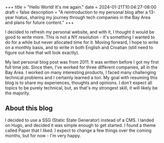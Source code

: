 +++
title = "Hello World! It's me again."
date = 2024-01-21T10:04:27-08:00
draft = false
description = "A reintroduction to my personal blog after a 13-year hiatus, sharing my journey through tech companies in the Bay Area and plans for future content."
+++

I decided to refresh my personal website, and with it, I thought it would be
good to write more. This is not a NY resolution - it's something I wanted to do
for a while but never allocated time for it. Moving forward, I hope to write on
a monthly basis, and to write in both English and Croatian (still need to
figure out how that will look exactly).

My last personal blog post was from 2011. It was written before I got my first
full time job. Since then, I've worked for three different companies, all in
the Bay Area. I worked on many interesting products, I faced many
challenging technical problems and I certainly learned a ton. My goal with
resuming this blog is to share my experiences, thoughts and opinions. I don't
expect all topics to be purely technical, but, as that's my strongest skill, it
will likely be the majority. 

## About this blog

I decided to use a SSG (Static State Generator) instead of a CMS. I landed on
Hugo, and decided it was simple enough to get started. I found a theme called
Paper that I liked.  I expect to change a few things over the coming months,
but for now - I'm very happy.
